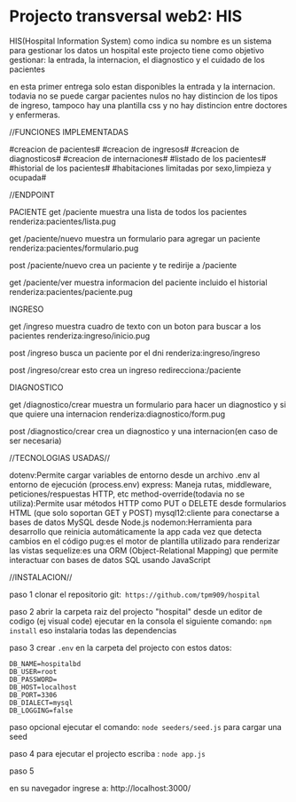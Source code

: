 # Projecto transversal web2: HIS 

HIS(Hospital Information System) como indica su nombre es un sistema para gestionar los datos un hospital
este projecto tiene como objetivo gestionar: la entrada, la internacion, el diagnostico y el cuidado de los pacientes

en esta primer entrega solo estan disponibles la entrada y la internacion. todavia no se puede cargar pacientes nulos
no hay distincion de los tipos de ingreso, tampoco hay una plantilla css y no hay distincion entre doctores y enfermeras.

//FUNCIONES IMPLEMENTADAS

#creacion de pacientes#
#creacion de ingresos#
#creacion de diagnosticos#
#creacion de internaciones#
#listado de los pacientes#
#historial de los pacientes#
#habitaciones limitadas por sexo,limpieza y ocupada#

//ENDPOINT

PACIENTE
get /paciente
muestra una lista de todos los pacientes
renderiza:pacientes/lista.pug

get /paciente/nuevo
muestra un formulario para agregar un paciente
renderiza:pacientes/formulario.pug

post /paciente/nuevo
crea un paciente y te redirije a /paciente

get /paciente/ver
muestra informacion del paciente incluido el historial
renderiza:pacientes/paciente.pug

INGRESO

get /ingreso
muestra cuadro de texto con un boton para buscar a los pacientes
renderiza:ingreso/inicio.pug

post /ingreso
busca un paciente por el dni
renderiza:ingreso/ingreso

post /ingreso/crear
esto crea un ingreso
redirecciona:/paciente

DIAGNOSTICO

get /diagnostico/crear
muestra un formulario para hacer un diagnostico y si que quiere una internacion
renderiza:diagnostico/form.pug

post /diagnostico/crear
crea un diagnostico y una internacion(en caso de ser necesaria)

//TECNOLOGIAS USADAS//

dotenv:Permite cargar variables de entorno desde un archivo .env al entorno de ejecución (process.env)
express: Maneja rutas, middleware, peticiones/respuestas HTTP, etc
method-override(todavia no se utiliza):Permite usar métodos HTTP como PUT o DELETE desde formularios HTML (que solo soportan GET y POST)
mysql12:cliente para conectarse a bases de datos MySQL desde Node.js
nodemon:Herramienta para desarrollo que reinicia automáticamente la app cada vez que detecta cambios en el código
pug:es el motor de plantilla utilizado para renderizar las vistas
sequelize:es una ORM (Object-Relational Mapping) que permite interactuar con bases de datos SQL usando JavaScript


//INSTALACION//

paso 1 
clonar el repositorio git:``` https://github.com/tpm909/hospital```

paso 2 
abrir la carpeta raiz del projecto "hospital" desde un editor de codigo (ej visual code)
ejecutar en la consola el siguiente comando: ```npm install```
eso instalaria todas las dependencias

paso 3 
crear ```.env``` en la carpeta del projecto
con estos datos:
```
DB_NAME=hospitalbd
DB_USER=root
DB_PASSWORD=
DB_HOST=localhost
DB_PORT=3306
DB_DIALECT=mysql
DB_LOGGING=false
```

paso opcional ejecutar el comando: ```node seeders/seed.js```
para cargar una seed

paso 4
para ejecutar el projecto escriba : ```node app.js```

paso 5

en su navegador ingrese a: http://localhost:3000/

